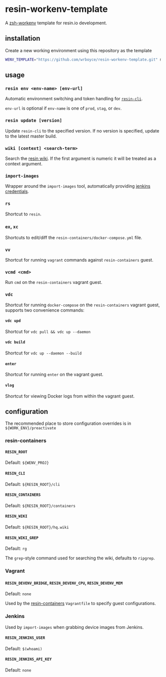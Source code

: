 # resin-workenv-template

A [zsh-workenv](https://github.com/wrboyce/zsh-workenv) template for resin.io development.

## installation

Create a new working environment using this repository as the template

```bash
WENV_TEMPLATE="https://github.com/wrboyce/resin-workenv-template.git" mkwenv <wenv-name> [wenv-project]
```

## usage

### `resin env <env-name> [env-url]`

Automatic environment switching and token handling for [`resin-cli`](https://github.com/resin-io/resin-cli).

`env-url` is optional if `env-name` is one of `prod`, `stag`, or `dev`.

### `resin update [version]`

Update `resin-cli` to the specified version. If no version is specified, update to the latest master build.

### `wiki [context] <search-term>`

Search the [resin wiki](https://github.com/resin-io/hq/wiki). If the first argument is numeric it will be treated as a context argument.

### `import-images`

Wrapper around the `import-images` tool, automatically providing [jenkins credentials](#jenkins).

### `rs`

Shortcut to `resin`.

### `ex`, `xc`

Shortcuts to edit/diff the `resin-containers/docker-compose.yml` file.

### `vv`

Shortcut for running `vagrant` commands against `resin-containers` guest.

### `vcmd <cmd>`

Run `cmd` on the `resin-containers` vagrant guest.

### `vdc`

Shortcut for running `docker-compose` on the `resin-containers` vagrant guest, supports two
convenience commands:

#### `vdc upd`

Shortcut for `vdc pull && vdc up --daemon`

#### `vdc build`

Shortcut for `vdc up --daemon --build`

#### `enter`

Shortcut for running `enter` on the vagrant guest.

#### `vlog`

Shortcut for viewing Docker logs from within the vagrant guest.

## configuration

The recommended place to store configuration overrides is in `${WORK_ENV}/preactivate`

### resin-containers

#### `RESIN_ROOT`

Default: `${WENV_PROJ}`

#### `RESIN_CLI`

Default: `${RESIN_ROOT}/cli`

#### `RESIN_CONTAINERS`

Default: `${RESIN_ROOT}/containers`

#### `RESIN_WIKI`

Default: `${RESIN_ROOT}/hq.wiki`

#### `RESIN_WIKI_GREP`

Default: `rg`

The `grep`-style command used for searching the wiki, defaults to `ripgrep`.

### Vagrant

#### `RESIN_DEVENV_BRIDGE`, `RESIN_DEVENV_CPU`, `RESIN_DEVENV_MEM`

Default: `none`

Used by the [resin-containers](https://github.com/resin-io/resin-containers) `Vagrantfile` to specify guest configurations.

### Jenkins

Used by `import-images` when grabbing device images from Jenkins.

#### `RESIN_JENKINS_USER`

Default: `$(whoami)`

#### `RESIN_JENKINS_API_KEY`

Default: `none`
